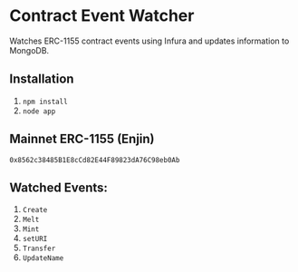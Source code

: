 # Contract Event Watcher
Watches ERC-1155 contract events using Infura and updates information to MongoDB.

## Installation
1. `npm install`
2. `node app`

## Mainnet ERC-1155 (Enjin)
`0x8562c38485B1E8cCd82E44F89823dA76C98eb0Ab`

## Watched Events:
1. `Create`
2. `Melt`
3. `Mint`
4. `setURI`
5. `Transfer`
6. `UpdateName`


